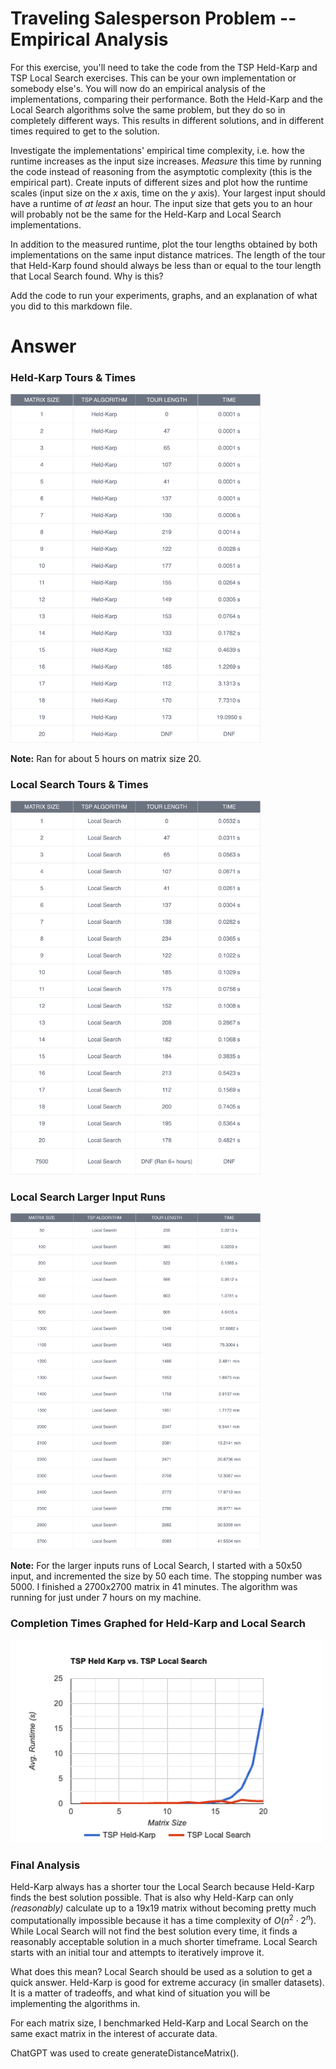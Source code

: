 # Traveling Salesperson Problem -- Empirical Analysis

For this exercise, you'll need to take the code from the TSP Held-Karp and TSP
Local Search exercises. This can be your own implementation or somebody else's.
You will now do an empirical analysis of the implementations, comparing their
performance. Both the Held-Karp and the Local Search algorithms solve the same
problem, but they do so in completely different ways. This results in different
solutions, and in different times required to get to the solution.

Investigate the implementations' empirical time complexity, i.e. how the runtime
increases as the input size increases. *Measure* this time by running the code
instead of reasoning from the asymptotic complexity (this is the empirical
part). Create inputs of different sizes and plot how the runtime scales (input
size on the $x$ axis, time on the $y$ axis). Your largest input should have a
runtime of *at least* an hour. The input size that gets you to an hour will
probably not be the same for the Held-Karp and Local Search implementations.

In addition to the measured runtime, plot the tour lengths obtained by both
implementations on the same input distance matrices. The length of the tour that
Held-Karp found should always be less than or equal to the tour length that
Local Search found. Why is this?

Add the code to run your experiments, graphs, and an explanation of what you did
to this markdown file.

# Answer

### Held-Karp Tours & Times
<img src="hk.png" alt="Held-Karp Table" width="400">

**Note:** Ran for about 5 hours on matrix size 20.

### Local Search Tours & Times
<img src="ls.png" alt="Local Search Table" width="400">

### Local Search Larger Input Runs 
<img src="lsexpanded.png" alt="Local Search Table" width="400">

**Note:** For the larger inputs runs of Local Search, I started with a 50x50 input, and incremented the size by 50 each time. The stopping number was 5000. I finished a 2700x2700 matrix in 41 minutes. The algorithm was running for just under 7 hours on my machine.

### Completion Times Graphed for Held-Karp and Local Search
<img src="tspComp.png" alt="Completed TSP Line Graph" width="500">

### Final Analysis

Held-Karp always has a shorter tour the Local Search because Held-Karp finds the best solution possible. That is also why Held-Karp can only *(reasonably)* calculate up to a 19x19 matrix without becoming pretty much computationally impossible because it has a time complexity of $O(n^2 \cdot 2^n)$. While Local Search will not find the best solution every time, it finds a reasonably acceptable solution in a much shorter timeframe. Local Search starts with an initial tour and attempts to iteratively improve it.

What does this mean? Local Search should be used as a solution to get a quick answer. Held-Karp is good for extreme accuracy (in smaller datasets). It is a matter of tradeoffs, and what kind of situation you will be implementing the algorithms in.

For each matrix size, I benchmarked Held-Karp and Local Search on the same exact matrix in the interest of accurate data.

ChatGPT was used to create generateDistanceMatrix().
